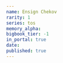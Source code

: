 ```yaml
---
name: Ensign Chekov
rarity: 1
series: tos
memory_alpha:
bigbook_tier: -1
in_portal: true
date:
published: true
---
```



